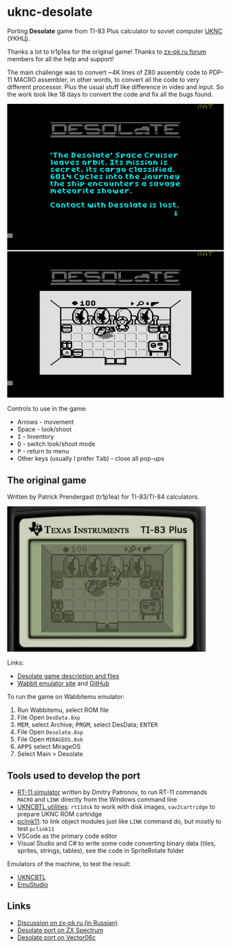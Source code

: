 # uknc-desolate
Porting **Desolate** game from TI-83 Plus calculator to soviet computer [UKNC](https://en.wikipedia.org/wiki/UKNC) (УКНЦ).

Thanks a lot to tr1p1ea for the original game!
Thanks to [zx-pk.ru forum](https://zx-pk.ru/forum.php) members for all the help and support!

The main challenge was to convert ~4K lines of Z80 assembly code to PDP-11 MACRO assembler, in other words, to convert all the code to very different processor. Plus the usual stuff like difference in video and input.
So the work took like 18 days to convert the code and fix all the bugs found.

![](screenshot/port-story1.png)
![](screenshot/port-room1.png)

Controls to use in the game:
 - Arrows - movement
 - Space - look/shoot
 - <kbd>I</kbd> - Inventory
 - <kbd>Q</kbd> - switch look/shoot mode
 - <kbd>P</kbd> - return to menu
 - Other keys (usually I prefer <kbd>Tab</kbd>) - close all pop-ups

## The original game

Written by Patrick Prendergast (tr1p1ea) for TI-83/TI-84 calculators.

![](screenshot/original-room1.png)

Links:
 - [Desolate game description and files](https://www.ticalc.org/archives/files/fileinfo/348/34879.html)
 - [Wabbit emulator site](http://wabbitemu.org/) and [GitHub](https://github.com/sputt/wabbitemu)

To run the game on Wabbitemu emulator:
 1. Run Wabbitemu, select ROM file
 2. File Open `DesData.8xp`
 3. <kbd>MEM</kbd>, select Archive; <kbd>PRGM</kbd>, select DesData; <kbd>ENTER</kbd>
 4. File Open `Desolate.8xp`
 5. File Open `MIRAGEOS.8xk`
 6. <kbd>APPS</kbd> select MirageOS
 7. Select Main > Desolate


## Tools used to develop the port

 - [RT-11 simulator](http://emulator.pdp-11.org.ru/RT-11/distr/) written by Dmitry Patronov, to run RT-11 commands `MACRO` and `LINK` directly from the Windows command line
 - [UKNCBTL utilities](https://github.com/nzeemin/ukncbtl-utils): `rt11dsk` to work with disk images, `sav2cartridge` to prepare UKNC ROM cartridge
 - [pclink11](https://github.com/nzeemin/pclink11): to link object modules just like `LINK` command do, but mostly to test `pclink11`
 - VSCode as the primary code editor
 - Visual Studio and C# to write some code converting binary data (tiles, sprites, strings, tables), see the code in SpriteRotate folder

 Emulators of the machine, to test the result:
  - [UKNCBTL](https://github.com/nzeemin/ukncbtl)
  - [EmuStudio](https://zx-pk.ru/threads/18027-emulyator-uknts-emustudio.html)


## Links

- [Discussion on zx-pk.ru (in Russian)](https://zx-pk.ru/threads/32566-portirovanie-desolate-s-ti-83-plus-na-uknts.html)
 - [Desolate port on ZX Spectrum](https://github.com/nzeemin/spectrum-desolate)
 - [Desolate port on Vector06c](https://github.com/nzeemin/vector06c-desolate)

